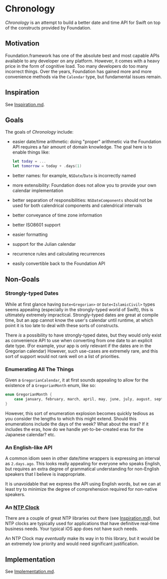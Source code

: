 # Chronology

*Chronology* is an attempt to build a better date and time API for Swift on top of the constructs provided by Foundation.

## Motivation

Foundation.framework has one of the absolute best and most capable APIs available to any developer on any platform. However, it comes with a heavy price in the form of cognitive load. Too many developers do too many incorrect things. Over the years, Foundation has gained more and more convenience methods via the `Calendar` type, but fundamental issues remain.

## Inspiration

See [Inspiration.md](Inspiration.md).

## Goals

The goals of *Chronology* include:

- easier date/time arithmetic: doing "proper" arithmetic via the Foundation API requires a fair amount of domain knowledge. The goal here is to enable things like:

  ```swift
  let today = ...
  let tomorrow = today + .days(1)
  ```
  
- better names: for example, `NSDate`/`Date` is incorrectly named
- more extensibility: Foundation does not allow you to provide your own calendar implementation
- better separation of responsibilities: `NSDateComponents` should not be used for both calendrical components and calendrical intervals
- better conveyance of time zone information
- better ISO8601 support
- easier formatting
- support for the Julian calendar
- recurrence rules and calculating recurrences
- easily convertible back to the Foundation API

## Non-Goals

### Strongly-typed Dates

While at first glance having `Date<Gregorian>` or `Date<IslamicCivil>` types seems appealing (especially in the strongly-typed world of Swift), this is ultimately extremely impractical. Strongly-typed dates are great at compile time, but an app cannot know the user's calendar until runtime, at which point it is too late to deal with these sorts of constructs.

There *is* a possibility to have strongly-typed dates, but they would only exist as convenience API to use when converting from one date to an explicit date type. (For example, your app is only relevant if the dates are in the Gregorian calendar) However, such use-cases are extremely rare, and this sort of support would not rank well on a list of priorities.

### Enumerating All The Things

Given a `GregorianCalendar`, it at first sounds appealing to allow for the existence of a `GregorianMonth` enum, like so:

```swift
enum GregorianMonth {
    case january, february, march, april, may, june, july, august, september, october, november, december
}
```

However, this sort of enumeration explosion becomes quickly tedious as you consider the lengths to which this might extend. Should this enumerations include the days of the week? What about the eras? If it includes the eras, how do we handle yet-to-be-created eras for the Japanese calendar? etc.

### An English-like API

A common idiom seen in other date/time wrappers is expressing an interval as `2.days.ago`. This looks really appealing for everyone who speaks English, but requires an extra degree of grammatical understanding for non-English speakers that I believe is inappropriate.

It is unavoidable that we express the API using English words, but we can at least try to minimize the degree of comprehension required for non-native speakers.

### An [NTP Clock](https://en.wikipedia.org/wiki/Network_Time_Protocol)

There are a couple of great NTP libraries out there (see [Inspiration.md](Inspiration.md)), but NTP clocks are typically used for applications that have definitive real-time business needs. Your typical iOS app does not have such needs.

An NTP Clock may *eventually* make its way in to this library, but it would be an extremely low priority and would need significant justification.

## Implementation

See [Implementation.md](Implementation.md).
